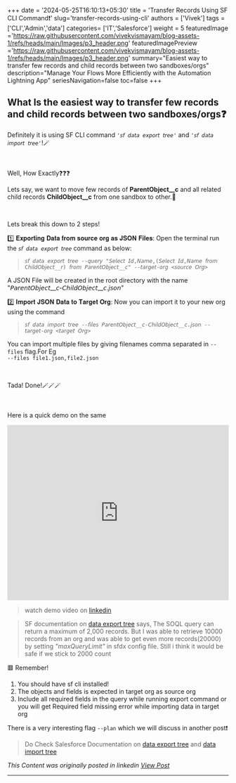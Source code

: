 +++
date = '2024-05-25T16:10:13+05:30'
title = 'Transfer Records Using SF CLI Command❗'
slug='transfer-records-using-cli'
authors = ['Vivek']
tags = ['CLI','Admin','data']
categories= ['IT','Salesforce']
weight = 5
featuredImage ='https://raw.githubusercontent.com/vivekvismayam/blog-assets-1/refs/heads/main/Images/p3_header.png'
featuredImagePreview ='https://raw.githubusercontent.com/vivekvismayam/blog-assets-1/refs/heads/main/Images/p3_header.png'
summary="Easiest way to transfer few records and child records between two sandboxes/orgs"
description="Manage Your Flows More Efficiently with the Automation Lightning App"
seriesNavigation=false
toc=false
+++
&nbsp;  

## What Is the easiest way to transfer few records and child records between two sandboxes/orgs❓


Definitely it is using SF CLI command ```'𝘴𝘧 𝘥𝘢𝘵𝘢 𝘦𝘹𝘱𝘰𝘳𝘵 𝘵𝘳𝘦𝘦'``` and ```'𝘴𝘧 𝘥𝘢𝘵𝘢 𝘪𝘮𝘱𝘰𝘳𝘵 𝘵𝘳𝘦𝘦'```!🪄

&nbsp; 

Well, How Exactly❓❓❓  


Lets say, we want to move few records of **ParentObject__c** and all related child records **ChildObject__c** from one sandbox to other.📲

&nbsp; 


Lets break this down to 2 steps!


1️⃣ 𝐄𝐱𝐩𝐨𝐫𝐭𝐢𝐧𝐠 𝐃𝐚𝐭𝐚 𝐟𝐫𝐨𝐦 𝐬𝐨𝐮𝐫𝐜𝐞 𝐨𝐫𝐠 𝐚𝐬 𝐉𝐒𝐎𝐍 𝐅𝐢𝐥𝐞𝐬: Open the terminal run the ```𝘴𝘧 𝘥𝘢𝘵𝘢 𝘦𝘹𝘱𝘰𝘳𝘵 𝘵𝘳𝘦𝘦``` command as below:

>```𝘴𝘧 𝘥𝘢𝘵𝘢 𝘦𝘹𝘱𝘰𝘳𝘵 𝘵𝘳𝘦𝘦 --𝘲𝘶𝘦𝘳𝘺 "𝘚𝘦𝘭𝘦𝘤𝘵 𝘐𝘥,𝘕𝘢𝘮𝘦,(𝘚𝘦𝘭𝘦𝘤𝘵 𝘐𝘥,𝘕𝘢𝘮𝘦 𝘧𝘳𝘰𝘮 C𝘩𝘪𝘭𝘥𝘖𝘣𝘫𝘦𝘤𝘵__𝘳) 𝘧𝘳𝘰𝘮 𝘗𝘢𝘳𝘦𝘯𝘵𝘖𝘣𝘫𝘦𝘤𝘵__𝘤" --𝘵𝘢𝘳𝘨𝘦𝘵-𝘰𝘳𝘨 <𝘴𝘰𝘶𝘳𝘤𝘦 𝘖𝘳𝘨>```

A JSON File will be created in the root directory with the name "𝘗𝘢𝘳𝘦𝘯𝘵𝘖𝘣𝘫𝘦𝘤𝘵__𝘤-𝘊𝘩𝘪𝘭𝘥𝘖𝘣𝘫𝘦𝘤𝘵__𝘤.𝘫𝘴𝘰𝘯"

2️⃣ 𝐈𝐦𝐩𝐨𝐫𝐭 𝐉𝐒𝐎𝐍 𝐃𝐚𝐭𝐚 𝐭𝐨 𝐓𝐚𝐫𝐠𝐞𝐭 𝐎𝐫𝐠: Now you can import it to your new org using the command 

>```𝘴𝘧 𝘥𝘢𝘵𝘢 𝘪𝘮𝘱𝘰𝘳𝘵 𝘵𝘳𝘦𝘦 --𝘧𝘪𝘭𝘦𝘴 𝘗𝘢𝘳𝘦𝘯𝘵𝘖𝘣𝘫𝘦𝘤𝘵__𝘤-𝘊𝘩𝘪𝘭𝘥𝘖𝘣𝘫𝘦𝘤𝘵__𝘤.𝘫𝘴𝘰𝘯 --𝘵𝘢𝘳𝘨𝘦𝘵-𝘰𝘳𝘨 <𝘵𝘢𝘳𝘨𝘦𝘵 𝘖𝘳𝘨>```

You can import multiple files by giving filenames comma separated in ```--files``` flag.For Eg  
```--files file1.json,file2.json``` 

&nbsp; 


Tada! Done!🪄🪄🪄

&nbsp; 

Here is a quick demo on the same

<iframe src="https://www.linkedin.com/embed/feed/update/urn:li:ugcPost:7260626861016178688?compact=1" height="399" width="100%" frameborder="0" allowfullscreen="" title="Embedded post"></iframe>

>watch demo video on [linkedin](https://www.linkedin.com/posts/vivekvismayam_what-is-the-easiest-way-to-transfer-few-records-activity-7260626983942774785-MxmU?utm_source=social_share_send&utm_medium=member_desktop_web&rcm=ACoAAA_bVqsB5ZA6FQt9Rk3q8WfamtkMsTNLxRo)

>SF documentation on [data export tree](https://developer.salesforce.com/docs/atlas.en-us.sfdx_cli_reference.meta/sfdx_cli_reference/cli_reference_data_commands_unified.htm#cli_reference_data_export_tree_unified) says, The SOQL query can return a maximum of 2,000 records. But I was able to retrieve 10000 records from an org and was able to get even more records(20000) by setting *"maxQueryLimit"* in sfdx config file. Still i think it would be safe if we stick to 2000 count

🟥 Remember! 
1. You should have sf cli installed!
2. The objects and fields is expected in target org as source org 
3. Include all required fields in the query while running export command or you will get Required field missing error while importing data in target org

There is a very interesting flag ```--plan``` which we will discuss in another post❗


>Do Check Salesforce Documentation on [data export tree](https://developer.salesforce.com/docs/atlas.en-us.sfdx_cli_reference.meta/sfdx_cli_reference/cli_reference_data_commands_unified.htm#cli_reference_data_export_tree_unified) and [data import tree](https://developer.salesforce.com/docs/atlas.en-us.sfdx_cli_reference.meta/sfdx_cli_reference/cli_reference_data_commands_unified.htm#cli_reference_data_import_tree_unified)

*This Content was originally posted in linkedin [View Post](https://www.linkedin.com/posts/vivekvismayam_what-is-the-easiest-way-to-transfer-few-records-activity-7260626983942774785-MxmU?utm_source=social_share_send&utm_medium=member_desktop_web&rcm=ACoAAA_bVqsB5ZA6FQt9Rk3q8WfamtkMsTNLxRo)*

***